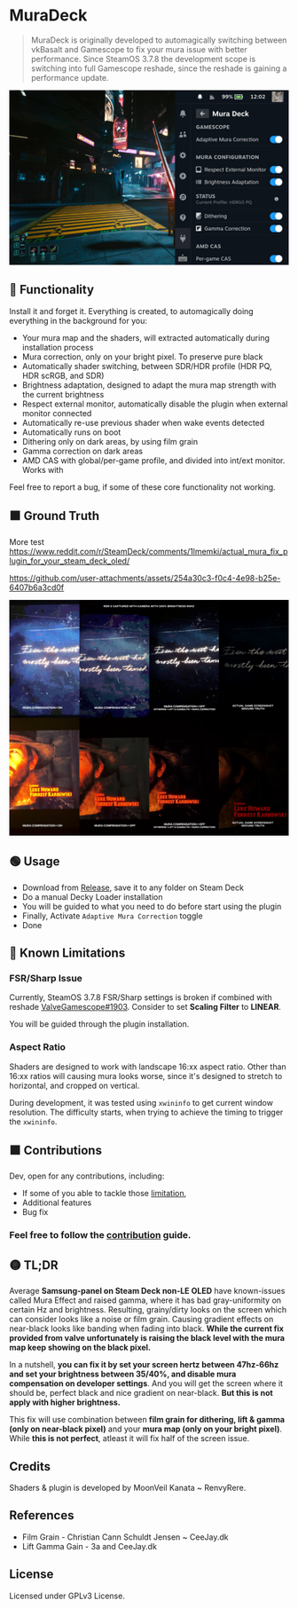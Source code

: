 # MuraDeck

>MuraDeck is originally developed to automagically switching between vkBasalt and Gamescope to fix your mura issue with better performance. Since SteamOS 3.7.8 the development scope is switching into full Gamescope reshade, since the reshade is gaining a performance update.

![MuraDeck](./assets/Markdown/IMG_7410.JPG)

## 🔵 Functionality
Install it and forget it. Everything is created, to automagically doing everything in the background for you:
- Your mura map and the shaders, will extracted automatically during installation process
- Mura correction, only on your bright pixel. To preserve pure black
- Automatically shader switching, between SDR/HDR profile (HDR PQ, HDR scRGB, and SDR)
- Brightness adaptation, designed to adapt the mura map strength with the current brightness
- Respect external monitor, automatically disable the plugin when external monitor connected
- Automatically re-use previous shader when wake events detected
- Automatically runs on boot
- Dithering only on dark areas, by using film grain
- Gamma correction on dark areas
- AMD CAS with global/per-game profile, and divided into int/ext monitor. Works with 

Feel free to report a bug, if some of these core functionality not working.

## 🟫 Ground Truth
More test
https://www.reddit.com/r/SteamDeck/comments/1lmemki/actual_mura_fix_plugin_for_your_steam_deck_oled/

https://github.com/user-attachments/assets/254a30c3-f0c4-4e98-b25e-6407b6a3cd0f

![MuraDeck](./assets/Markdown/Ground%20Truth.png)

## 🟢 Usage
- Download from [Release](https://github.com/Moonveil-Kanata/MuraDeck/releases/), save it to any folder on Steam Deck
- Do a manual Decky Loader installation
- You will be guided to what you need to do before start using the plugin
- Finally, Activate ``Adaptive Mura Correction`` toggle
- Done

## 🔴 Known Limitations
### FSR/Sharp Issue
Currently, SteamOS 3.7.8 FSR/Sharp settings is broken if combined with reshade [ValveGamescope#1903](https://github.com/ValveSoftware/gamescope/issues/1903). Consider to set **Scaling Filter** to **LINEAR**.

You will be guided through the plugin installation.

### Aspect Ratio
Shaders are designed to work with landscape 16:xx aspect ratio. Other than 16:xx ratios will causing mura looks worse, since it's designed to stretch to horizontal, and cropped on vertical.

During development, it was tested using `xwininfo` to get current window resolution. The difficulty starts, when trying to achieve the timing to trigger the ``xwininfo``.

## 🟪 Contributions
Dev, open for any contributions, including:
- If some of you able to tackle those [limitation](#-known-limitations),
- Additional features
- Bug fix

### Feel free to follow the [contribution](./CONTRIBUTION.md) guide.

## 🟡 TL;DR
Average **Samsung-panel on Steam Deck non-LE OLED** have known-issues called Mura Effect and raised gamma, where it has bad gray-uniformity on certain Hz and brightness. Resulting, grainy/dirty looks on the screen which can consider looks like a noise or film grain. Causing gradient effects on near-black looks like banding when fading into black. **While the current fix provided from valve unfortunately is raising the black level with the mura map keep showing on the black pixel.**

In a nutshell, **you can fix it by set your screen hertz between 47hz-66hz and set your brightness between 35/40%, and disable mura compensation on developer settings**. And you will get the screen where it should be, perfect black and nice gradient on near-black. **But this is not apply with higher brightness.**

This fix will use combination between **film grain for dithering, lift & gamma (only on near-black pixel)** and your **mura map (only on your bright pixel)**. While **this is not perfect**, atleast it will fix half of the screen issue.

## Credits
Shaders & plugin is developed by MoonVeil Kanata ~ RenvyRere.
## References
- Film Grain - Christian Cann Schuldt Jensen ~ CeeJay.dk
- Lift Gamma Gain - 3a and CeeJay.dk

## License
Licensed under GPLv3 License.